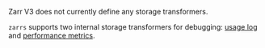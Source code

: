 Zarr V3 does not currently define any storage transformers.

`zarrs` supports two internal storage transformers for debugging: [usage log] and [performance metrics].

[usage log]: crate::array::storage_transformer::UsageLogStorageTransformer
[performance metrics]: crate::array::storage_transformer::PerformanceMetricsStorageTransformer
